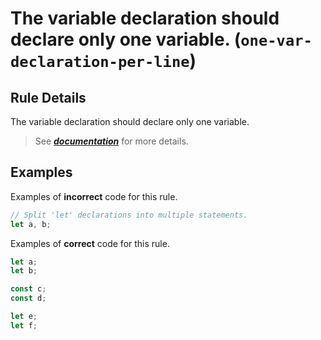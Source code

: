 # The variable declaration should declare only one variable. (`one-var-declaration-per-line`)

## Rule Details

The variable declaration should declare only one variable.

> See [***documentation***](https://developer.huawei.com/consumer/{{region}}/doc/harmonyos-guides-{{apiVersion}}/ide_one-var-declaration-per-line-{{apiVersion}}) for more details.

## Examples

Examples of **incorrect** code for this rule.

```ts
// Split 'let' declarations into multiple statements.
let a, b;
```

Examples of **correct** code for this rule.

```ts
let a;
let b;

const c;
const d;

let e;
let f;
```
